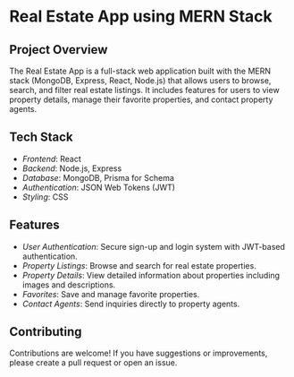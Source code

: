 # Real Estate App using MERN Stack

## Project Overview
The Real Estate App is a full-stack web application built with the MERN stack (MongoDB, Express, React, Node.js) that allows users to browse, search, and filter real estate listings. It includes features for users to view property details, manage their favorite properties, and contact property agents.

## Tech Stack
- *Frontend*: React
- *Backend*: Node.js, Express
- *Database*: MongoDB, Prisma for Schema
- *Authentication*: JSON Web Tokens (JWT)
- *Styling*: CSS

## Features
- *User Authentication*: Secure sign-up and login system with JWT-based authentication.
- *Property Listings*: Browse and search for real estate properties.
- *Property Details*: View detailed information about properties including images and descriptions.
- *Favorites*: Save and manage favorite properties.
- *Contact Agents*: Send inquiries directly to property agents.


## Contributing
Contributions are welcome! If you have suggestions or improvements, please create a pull request or open an issue.
